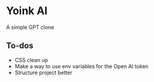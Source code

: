 # Yoink AI

A simple GPT clone

## To-dos

-   CSS clean up
-   Make a way to use env variables for the Open AI token
-   Structure project better
